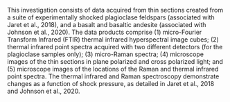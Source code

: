 This investigation consists of data acquired from thin sections created from a suite of experimentally shocked 
            plagioclase feldspars (associated with Jaret et al., 2018), and a basalt and basaltic andesite 
            (associated with Johnson et al., 2020). The data products comprise (1) micro-Fourier Transform Infrared (FTIR) thermal 
            infrared hyperspectral image cubes; (2) thermal infrared point spectra acquired with two different detectors (for the 
            plagioclase samples only); (3) micro-Raman spectra; (4) microscope images of the thin sections in plane polarized and 
            cross polarized light; and (5) microscope images of the locations of the Raman and thermal infrared point spectra. The 
            thermal infrared and Raman spectroscopy demonstrate changes as a function of shock pressure, as detailed in 
            Jaret et al., 2018 and Johnson et al., 2020.